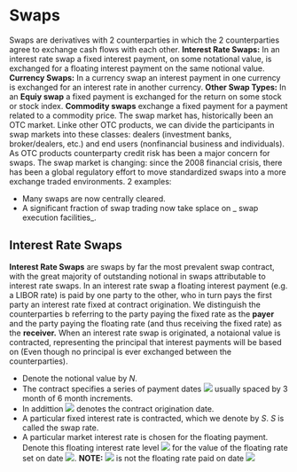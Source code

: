 # Swaps
Swaps are derivatives with 2 counterparties in which the 2 counterparties agree to exchange cash flows with each other.
__Interest Rate Swaps:__ In an interest rate swap a fixed interest payment, on some notational value, is exchanged for a floating interest payment on the same notional value.
__Currency Swaps:__ In a currency swap an interest payment in one currency is exchanged for an interest rate in another currency. 
__Other Swap Types:__ In an __Equiy swap__ a fixed payment is exchanged for the return on some stock or stock index. __Commodity swaps__ exchange a fixed payment for a payment related to a commodity price.
The swap market has, historically been an OTC market. Linke other OTC products, we can divide the participants in swap markets into these classes: dealers (investment banks, broker/dealers, etc.) and end users (nonfinancial business and individuals). As OTC products counterparty credit risk has been a major concern for swaps. The swap market is changing: since the 2008 financial crisis, there has been a global regulatory effort to move standardized swaps into a more exchange traded environments. 2 examples:
- Many swaps are now centrally cleared.
- A significant fraction of swap trading now take splace on _ swap execution facilities_.

## Interest Rate Swaps
__Interest Rate Swaps__ are swaps by far the most prevalent swap contract, with the great majority of outstanding notional in swaps attributable to interest rate swaps. In an interest rate swap a floating interest payment (e.g. a LIBOR rate) is paid by one party to the other, who in turn pays the first party an interest rate fixed at contract origination. We distinguish the counterparties b referring to the party paying the fixed rate as the __payer__ and the party paying the floating rate (and thus receiving the fixed rate) as the __receiver.__ 
When an interest rate swap is originated, a notaional value is contracted, representing the principal that interest payments will be based on (Even though no principal is ever exchanged between the counterparties).
- Denote the notional value by _N_.
- The contract specifies a series of payment dates <img src="https://render.githubusercontent.com/render/math?math={t_i}_{i=1}^I"> usually spaced by 3 month of 6 month increments.
- In addittion <img src="https://render.githubusercontent.com/render/math?math=t_0"> denotes the contract origination date.
- A particular fixed interest rate is contracted, which we denote by _S_. _S_ is called the swap rate.
- A particular market interest rate is chosen for the floating payment. Denote this floating interest rate level <img src="https://render.githubusercontent.com/render/math?math=L_i"> for the value of the floating rate set on date <img src="https://render.githubusercontent.com/render/math?math=t_i">. __NOTE:__ <img src="https://render.githubusercontent.com/render/math?math=L_i"> is not the floating rate paid on date <img src="https://render.githubusercontent.com/render/math?math=t_i">
